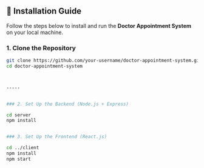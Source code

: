 ## 🚀 Installation Guide

Follow the steps below to install and run the **Doctor Appointment System** on your local machine.

### 1. Clone the Repository

```bash
git clone https://github.com/your-username/doctor-appointment-system.git
cd doctor-appointment-system



-----


### 2. Set Up the Backend (Node.js + Express)

cd server
npm install


### 3. Set Up the Frontend (React.js)

cd ../client
npm install
npm start
